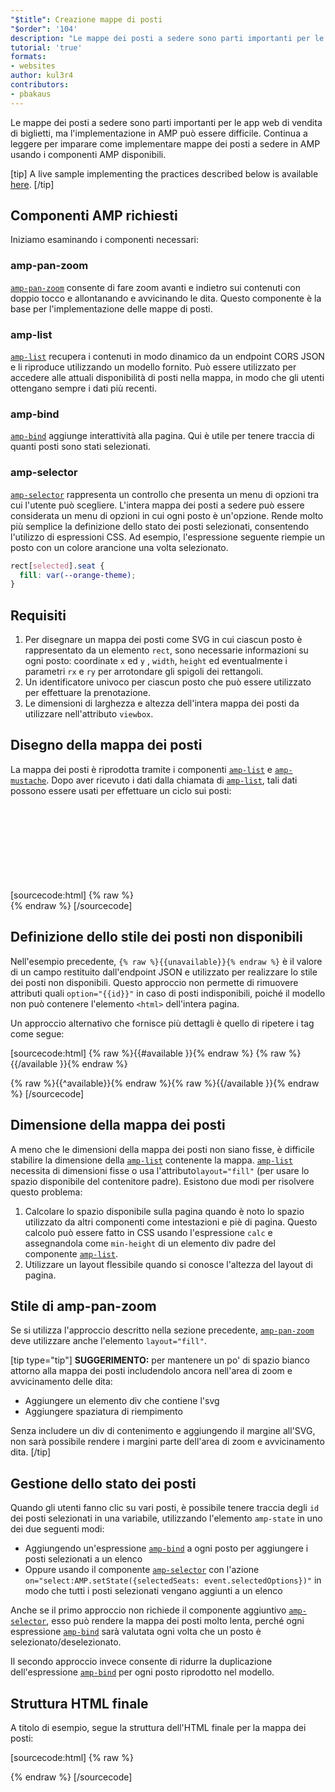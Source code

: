 ```yaml
---
"$title": Creazione mappe di posti
"$order": '104'
description: "Le mappe dei posti a sedere sono parti importanti per le app web di vendita di biglietti, ma l'implementazione in AMP può essere difficile. Continua a leggere per imparare come implementare mappe dei posti a sedere in AMP"
tutorial: 'true'
formats:
- websites
author: kul3r4
contributors:
- pbakaus
---
```


Le mappe dei posti a sedere sono parti importanti per le app web di vendita di biglietti, ma l'implementazione in AMP può essere difficile. Continua a leggere per imparare come implementare mappe dei posti a sedere in AMP usando i componenti AMP disponibili.

[tip] A live sample implementing the practices described below is available [here](../../../documentation/examples/documentation/SeatMap.html). [/tip]

## Componenti AMP richiesti

Iniziamo esaminando i componenti necessari:

### amp-pan-zoom

[`amp-pan-zoom`](../../../documentation/components/reference/amp-pan-zoom.md) consente di fare zoom avanti e indietro sui contenuti con doppio tocco e allontanando e avvicinando le dita. Questo componente è la base per l'implementazione delle mappe di posti.

### amp-list

[`amp-list`](../../../documentation/components/reference/amp-list.md) recupera i contenuti in modo dinamico da un endpoint CORS JSON e li riproduce utilizzando un modello fornito. Può essere utilizzato per accedere alle attuali disponibilità di posti nella mappa, in modo che gli utenti ottengano sempre i dati più recenti.

### amp-bind

[`amp-bind`](../../../documentation/components/reference/amp-bind.md) aggiunge interattività alla pagina. Qui è utile per tenere traccia di quanti posti sono stati selezionati.

### amp-selector

[`amp-selector`](../../../documentation/components/reference/amp-selector.md) rappresenta un controllo che presenta un menu di opzioni tra cui l'utente può scegliere. L'intera mappa dei posti a sedere può essere considerata un menu di opzioni in cui ogni posto è un'opzione. Rende molto più semplice la definizione dello stato dei posti selezionati, consentendo l'utilizzo di espressioni CSS. Ad esempio, l'espressione seguente riempie un posto con un colore arancione una volta selezionato.

```css
rect[selected].seat {
  fill: var(--orange-theme);
}
```

## Requisiti

1. Per disegnare un mappa dei posti come SVG in cui ciascun posto è rappresentato da un elemento `rect`, sono necessarie informazioni su ogni posto: coordinate `x` ed `y` , `width`, `height` ed eventualmente i parametri `rx` e `ry` per arrotondare gli spigoli dei rettangoli.
2. Un identificatore univoco per ciascun posto che può essere utilizzato per effettuare la prenotazione.
3. Le dimensioni di larghezza e altezza dell'intera mappa dei posti da utilizzare nell'attributo `viewbox`.

## Disegno della mappa dei posti

La mappa dei posti è riprodotta tramite i componenti [`amp-list`](../../../documentation/components/reference/amp-list.md) e [`amp-mustache`](../../../documentation/components/reference/amp-mustache.md). Dopo aver ricevuto i dati dalla chiamata di [`amp-list`](../../../documentation/components/reference/amp-list.md), tali dati possono essere usati per effettuare un ciclo sui posti:

[sourcecode:html]
{% raw %}<svg preserveAspectRatio="xMidYMin slice" viewBox="0 0 {{width}} {{height}}">
{{#seats}}
<rect option="{{id}}" role="button" tabindex="0" class="seat {{unavailable}}" x="{{x}}" y="{{y}}" width="{{width}}" height="{{height}}" rx="{{rx}}" ry="{{ry}}"/>
{{/seats}}
</svg>{% endraw %}
[/sourcecode]

## Definizione dello stile dei posti non disponibili

Nell'esempio precedente, `{% raw %}{{unavailable}}{% endraw %}` è il valore di un campo restituito dall'endpoint JSON e utilizzato per realizzare lo stile dei posti non disponibili. Questo approccio non permette di rimuovere attributi quali `option="{{id}}"` in caso di posti indisponibili, poiché il modello non può contenere l'elemento `<html>` dell'intera pagina.

Un approccio alternativo che fornisce più dettagli è quello di ripetere i tag come segue:

[sourcecode:html]
{% raw %}{{#available }}{% endraw %}
<rect option="{{id}}" role="button" tabindex="0" class="seat" x="{{x}}" y="{{y}}" width="{{width}}" height="{{height}}" rx="{{rx}}" ry="{{ry}}"/>{% raw %}{{/available }}{% endraw %}

{% raw %}{{^available}}{% endraw %}<rect role="button" tabindex="0" class="seat unavailable" x="{{x}}" y="{{y}}" width="{{width}}" height="{{height}}" rx="{{rx}}" ry="{{ry}}"/>{% raw %}{{/available }}{% endraw %}
[/sourcecode]

## Dimensione della mappa dei posti

A meno che le dimensioni della mappa dei posti non siano fisse, è difficile stabilire la dimensione della [`amp-list`](../../../documentation/components/reference/amp-list.md) contenente la mappa. [`amp-list`](../../../documentation/components/reference/amp-list.md) necessita di dimensioni fisse o usa l'attributo`layout="fill"` (per usare lo spazio disponibile del contenitore padre). Esistono due modi per risolvere questo problema:

1. Calcolare lo spazio disponibile sulla pagina quando è noto lo spazio utilizzato da altri componenti come intestazioni e piè di pagina. Questo calcolo può essere fatto in CSS usando l'espressione `calc` e assegnandola come `min-height` di un elemento div padre del componente [`amp-list`](../../../documentation/components/reference/amp-list.md).
2. Utilizzare un layout flessibile quando si conosce l'altezza del layout di pagina.

## Stile di amp-pan-zoom

Se si utilizza l'approccio descritto nella sezione precedente, [`amp-pan-zoom`](../../../documentation/components/reference/amp-pan-zoom.md) deve utilizzare anche l'elemento `layout="fill"`.

[tip type="tip"] **SUGGERIMENTO:** per mantenere un po' di spazio bianco attorno alla mappa dei posti includendolo ancora nell'area di zoom e avvicinamento delle dita:

- Aggiungere un elemento div che contiene l'svg
- Aggiungere spaziatura di riempimento

Senza includere un div di contenimento e aggiungendo il margine all'SVG, non sarà possibile rendere i margini parte dell'area di zoom e avvicinamento dita. [/tip]

## Gestione dello stato dei posti

Quando gli utenti fanno clic su vari posti, è possibile tenere traccia degli `id` dei posti selezionati in una variabile, utilizzando l'elemento `amp-state` in uno dei due seguenti modi:

- Aggiungendo un'espressione [`amp-bind`](../../../documentation/components/reference/amp-bind.md) a ogni posto per aggiungere i posti selezionati a un elenco
- Oppure usando il componente [`amp-selector`](../../../documentation/components/reference/amp-selector.md) con l'azione `on="select:AMP.setState({selectedSeats: event.selectedOptions})"` in modo che tutti i posti selezionati vengano aggiunti a un elenco

Anche se il primo approccio non richiede il componente aggiuntivo [`amp-selector`](../../../documentation/components/reference/amp-selector.md), esso può rendere la mappa dei posti molto lenta, perché ogni espressione [`amp-bind`](../../../documentation/components/reference/amp-bind.md) sarà valutata ogni volta che un posto è selezionato/deselezionato.

Il secondo approccio invece consente di ridurre la duplicazione dell'espressione [`amp-bind`](../../../documentation/components/reference/amp-bind.md) per ogni posto riprodotto nel modello.

## Struttura HTML finale

A titolo di esempio, segue la struttura dell'HTML finale per la mappa dei posti:

[sourcecode:html]
{% raw %}<div class="seatmap-container">
  <amp-list layout="fill" src="/json/seats.json" binding="no" items="." single-item noloading>
    <template type="amp-mustache">
      <amp-pan-zoom layout="fill" class="seatmap">
        <amp-selector multiple on="select:AMP.setState({
          selectedSeats: event.selectedOptions
        })" layout="fill">
          <div class="svg-container">
            <svg preserveAspectRatio="xMidYMin slice" viewBox="0 0 {{width}} {{height}}">
            {{#seats}}
              <rect option="{{id}}" role="button"
               tabindex="0" class="seat {{unavailable}}"
              x="{{x}}" y="{{y}}"
              width="{{width}}" height="{{height}}"
              rx="{{rx}}" ry="{{ry}}"/>
            {{/seats}}
            </svg>
          </div>
        </amp-selector>
      </amp-pan-zoom>
    </template>
  </amp-list>
</div>{% endraw %}
[/sourcecode]
